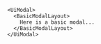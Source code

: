 ```vue-template
<UiModal>
  <BasicModalLayout>
    Here is a basic modal...
  </BasicModalLayout>
</UiModal>
```
